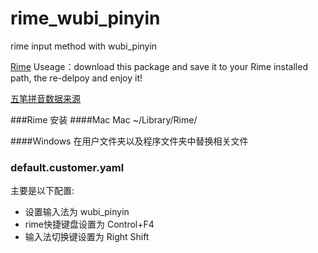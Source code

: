 # rime_wubi_pinyin
rime input method with wubi_pinyin

[Rime](https://rime.im/download/)
Useage：download this package and save it to your Rime installed path, the re-delpoy and enjoy it!

[五笔拼音数据来源](https://github.com/junxxx/rime_wubi_pinyin)

###Rime 安装
####Mac
Mac ~/Library/Rime/

####Windows
在用户文件夹以及程序文件夹中替换相关文件

### default.customer.yaml
主要是以下配置:
* 设置输入法为 wubi_pinyin
* rime快捷键盘设置为 Control+F4
* 输入法切换键设置为 Right Shift

